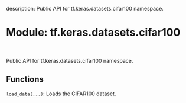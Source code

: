 description: Public API for tf.keras.datasets.cifar100 namespace.

<div itemscope itemtype="http://developers.google.com/ReferenceObject">
<meta itemprop="name" content="tf.keras.datasets.cifar100" />
<meta itemprop="path" content="Stable" />
</div>

# Module: tf.keras.datasets.cifar100

<!-- Insert buttons and diff -->

<table class="tfo-notebook-buttons tfo-api nocontent" align="left">

</table>



Public API for tf.keras.datasets.cifar100 namespace.



## Functions

[`load_data(...)`](../../../tf/keras/datasets/cifar100/load_data.md): Loads the CIFAR100 dataset.

